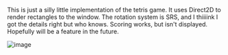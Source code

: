 This is just a silly little implementation of the tetris game. It uses Direct2D to render rectangles to the window. The rotation system is SRS, and I thiiiink I got the details right but who knows. Scoring works, but isn't displayed. Hopefully will be a feature in the future.

![image](https://github.com/noahwhygodwhy/Tetris/assets/9063267/2cbc75ce-4fdd-4c8e-af62-e7cab1760364)
